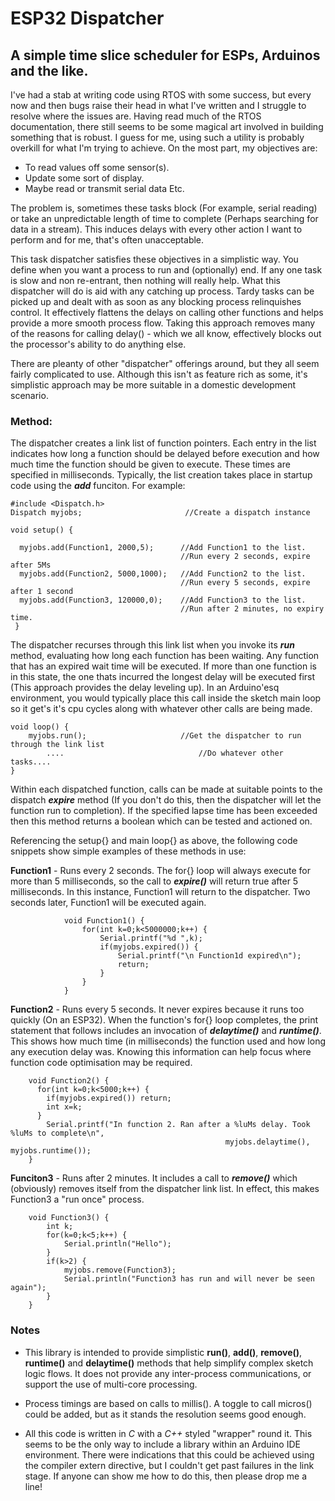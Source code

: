 # ESP32 Dispatcher
## A simple time slice scheduler for ESPs, Arduinos and the like.

I've had a stab at writing code using RTOS with some success, but every now and then bugs raise their head in what I've written and I 
struggle to resolve where the issues are. Having read much of the RTOS documentation, there still seems to be some magical art involved in building
something that is robust. I guess for me, using such a utility is probably overkill for what I'm trying to achieve. On the most part, my 
objectives are:

+ To read values off some sensor(s). 
+ Update some sort of display. 
+ Maybe read or transmit serial data Etc. 

The problem is, sometimes these tasks block (For example, serial reading) or take an unpredictable length of time to complete (Perhaps searching for data in a stream). This induces delays with every other action I want to perform and for me, that's often unacceptable.

This task dispatcher satisfies these objectives in a simplistic way. You define when you want a process to run and (optionally) end. If any one task is slow and non re-entrant, then nothing will really help. What this dispatcher will do is aid with any catching up process. Tardy tasks can be picked up and dealt with as soon as any blocking process relinquishes control. It effectively flattens the delays on calling other functions and helps provide a more smooth process flow. Taking this approach removes many of the reasons for calling delay() - which we all know, effectively blocks out the processor's ability to do anything else. 

There are pleanty of other "dispatcher" offerings around, but they all seem fairly complicated to use. Although this isn't as feature rich as some, it's simplistic approach may be more suitable in a domestic development scenario.

### Method:

The dispatcher creates a link list of function pointers. Each entry in the list indicates how long a function should be delayed before execution and how much time the function should be given to execute. These times are specified in milliseconds. Typically, the list creation takes place in startup code using the ___add___ funciton. For example:

```
#include <Dispatch.h>
Dispatch myjobs;                       //Create a dispatch instance

void setup() {

  myjobs.add(Function1, 2000,5);      //Add Function1 to the list. 
                                      //Run every 2 seconds, expire after 5Ms
  myjobs.add(Function2, 5000,1000);   //Add Function2 to the list. 
                                      //Run every 5 seconds, expire after 1 second
  myjobs.add(Function3, 120000,0);    //Add Function3 to the list. 
                                      //Run after 2 minutes, no expiry time. 
 }

```

The dispatcher recurses through this link list when you invoke its ___run___ method, evaluating how long each function has been waiting. Any function that has an expired wait time will be executed. If more than one function is in this state, the one thats incurred the longest delay will be executed first (This approach provides the delay leveling up). In an Arduino'esq environment, you would typically place this call inside the sketch main loop so it get's it's cpu cycles along with whatever other calls are being made.

```
void loop() {
    myjobs.run();                     //Get the dispatcher to run through the link list
        ....                              //Do whatever other tasks....
}

```

Within each dispatched function, calls can be made at suitable points to the dispatch ___expire___ method (If you don't do this, then the dispatcher will let the function run to completion). If the specified lapse time has been exceeded then this method returns a boolean which can be tested and actioned on. 

Referencing the setup{} and main loop{} as above, the following code snippets show simple examples of these methods in use:

**Function1** - Runs every 2 seconds. The for{} loop will always execute for more than 5 milliseconds, so the call to ___expire()___ will return true after 5 milliseconds. In this instance, Function1 will return to the dispatcher. Two seconds later, Function1 will be executed again.
```
            void Function1() {
                for(int k=0;k<5000000;k++) {
                    Serial.printf("%d ",k);
                    if(myjobs.expired()) {
                        Serial.printf("\n Function1d expired\n");
                        return;
                    }
                }
            }
 ```
   **Function2**  - Runs every 5 seconds. It never expires because it runs too quickly (On an ESP32). When the function's for{} loop completes, the print statement that follows includes an invocation of ___delaytime()___ and ___runtime()___. This shows how much time (in milliseconds) the function used and how long any execution delay was. Knowing this information can help focus where function code optimisation may be required.

```
    void Function2() {
      for(int k=0;k<5000;k++) {
        if(myjobs.expired()) return;
        int x=k;
      }
        Serial.printf("In function 2. Ran after a %luMs delay. Took %luMs to complete\n", 
                                                myjobs.delaytime(), myjobs.runtime());
    }
```
   **Funciton3** - Runs after 2 minutes. It includes a call to ___remove()___ which (obviously) removes itself from the dispatcher link list. In effect, this makes Function3 a "run once" process. 

```
    void Function3() {
        int k;
        for(k=0;k<5;k++) {
            Serial.println("Hello");
        }
        if(k>2) {
            myjobs.remove(Function3);
            Serial.println("Function3 has run and will never be seen again");
        }
    }
```
### Notes

+ This library is intended to provide simplistic __run()__, __add()__, __remove()__, __runtime()__ and __delaytime()__ methods that help simplify complex sketch logic flows. It does not provide any inter-process communications, or support the use of multi-core processing. 

* Process timings are based on calls to millis(). A toggle to call micros() could be added, but as it stands the resolution seems good enough.  

+ All this code is written in *C* with a *C++* styled "wrapper" round it. This seems to be the only way to include a library within an Arduino IDE environment. There were indications that this could be achieved using the compiler extern directive, but I couldn't get past failures in the link stage. If anyone can show me how to do this, then please drop me a line!  

